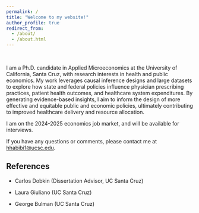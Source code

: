 ```yaml
---
permalink: /
title: "Welcome to my website!"
author_profile: true
redirect_from: 
  - /about/
  - /about.html
---
```


&nbsp;  

I am a Ph.D. candidate in Applied Microeconomics at the University of California, Santa Cruz, with research interests in health and public economics. My work leverages causal inference designs and large datasets to explore how state and federal policies influence physician prescribing practices, patient health outcomes, and healthcare system expenditures. By generating evidence-based insights, I aim to inform the design of more effective and equitable public and economic policies, ultimately contributing to improved healthcare delivery and resource allocation.

I am on the 2024-2025 economics job market, and will be available for interviews.

If you have any questions or comments, please contact me at [hhabibi1@ucsc.edu](mailto:hhabibi1@ucsc.edu).



## References

* Carlos Dobkin (Dissertation Advisor, UC Santa Cruz)

* Laura Giuliano (UC Santa Cruz)

* George Bulman (UC Santa Cruz)
